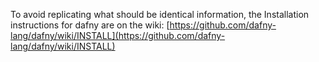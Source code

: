To avoid replicating what should be identical information, the Installation instructions
for dafny are on the wiki: [https://github.com/dafny-lang/dafny/wiki/INSTALL](https://github.com/dafny-lang/dafny/wiki/INSTALL)
